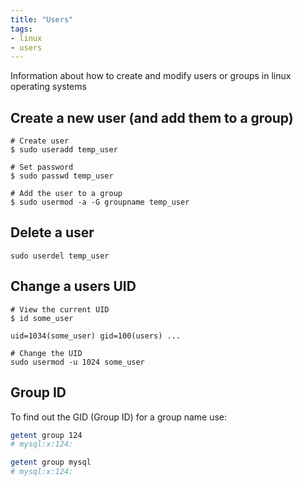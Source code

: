 ```yaml
---
title: "Users"
tags:
- linux
- users
---
```


Information about how to create and modify users or groups in linux operating systems
<!--more-->


## Create a new user (and add them to a group)

```shell
# Create user
$ sudo useradd temp_user

# Set password
$ sudo passwd temp_user

# Add the user to a group
$ sudo usermod -a -G groupname temp_user
```

## Delete a user
```shell
sudo userdel temp_user
```

## Change a users UID

```shell
# View the current UID
$ id some_user

uid=1034(some_user) gid=100(users) ...

# Change the UID
sudo usermod -u 1024 some_user
```

## Group ID

To find out the GID (Group ID) for a group name use:
```sh
getent group 124
# mysql:x:124:

getent group mysql
# mysql:x:124:
```